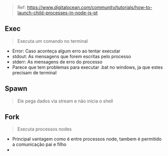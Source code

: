 > Ref: https://www.digitalocean.com/community/tutorials/how-to-launch-child-processes-in-node-js-pt


## Exec
  > Executa um comando no terminal
  - Error: Caso aconteça algum erro ao tentar executar
  - stdout: As mensagens que forem escritas pelo processo
  - stderr: As mensagens de erro do processo
  - Parece que tem problemas para executar .bat no windows, ja que estes precisam de terminal

## Spawn
  > Ele pega dados via stream e não inicia o shell

## Fork
  > Executa processos nodes
  - Principal vantagem como é entre processos node, tambem é permitido a comunicação pai e filho
  - 